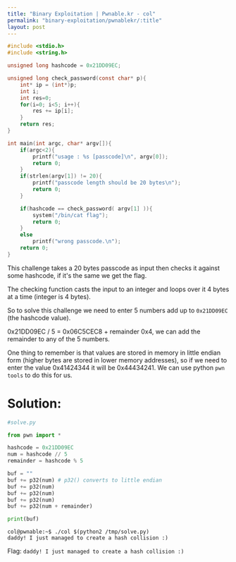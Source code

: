 ```yaml
---
title: "Binary Exploitation | Pwnable.kr - col"
permalink: "binary-exploitation/pwnablekr/:title"
layout: post
---
```




```c
#include <stdio.h>
#include <string.h>

unsigned long hashcode = 0x21DD09EC;

unsigned long check_password(const char* p){
	int* ip = (int*)p;
	int i;
	int res=0;
	for(i=0; i<5; i++){
		res += ip[i];
	}
	return res;
}

int main(int argc, char* argv[]){
	if(argc<2){
		printf("usage : %s [passcode]\n", argv[0]);
		return 0;
	}
	if(strlen(argv[1]) != 20){
		printf("passcode length should be 20 bytes\n");
		return 0;
	}

	if(hashcode == check_password( argv[1] )){
		system("/bin/cat flag");
		return 0;
	}
	else
		printf("wrong passcode.\n");
	return 0;
}
```

This challenge takes a 20 bytes passcode as input then checks it against some hashcode, if it's the same we get the flag.

The checking function casts the input to an integer and loops over it 4 bytes at a time (integer is 4 bytes).

So to solve this challenge we need to enter 5 numbers add up to `0x21DD09EC` (the hashcode value).

0x21DD09EC / 5 = 0x06C5CEC8 + remainder 0x4, we can add the remainder to any of the 5 numbers.

One thing to remember is that values are stored in memory in little endian form (higher bytes are stored in lower memory addresses), so if we need to enter the value 0x41424344 it will be 0x44434241. We can use python `pwn tools` to do this for us.

# Solution:

```python
#solve.py

from pwn import *

hashcode = 0x21DD09EC
num = hashcode // 5
remainder = hashcode % 5

buf = ""
buf += p32(num)	# p32() converts to little endian
buf += p32(num)
buf += p32(num)
buf += p32(num)
buf += p32(num + remainder)

print(buf)
```

```
col@pwnable:~$ ./col $(python2 /tmp/solve.py)
daddy! I just managed to create a hash collision :)
```

Flag: `daddy! I just managed to create a hash collision :)`